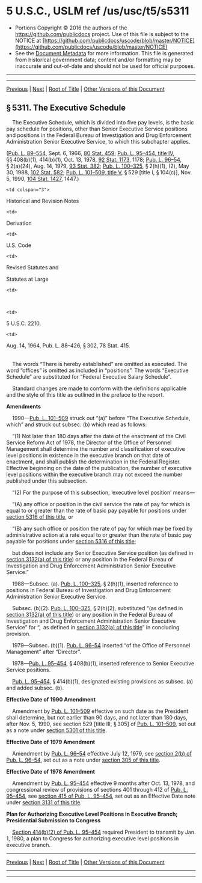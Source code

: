 ---
---

# 5 U.S.C., USLM ref /us/usc/t5/s5311

* Portions Copyright © 2016 the authors of the https://github.com/publicdocs project.
  Use of this file is subject to the NOTICE at [https://github.com/publicdocs/uscode/blob/master/NOTICE](https://github.com/publicdocs/uscode/blob/master/NOTICE)
* See the [Document Metadata](././../../../../../../..//README.md) for more information.
  This file is generated from historical government data; content and/or formatting may be inaccurate and out-of-date and should not be used for official purposes.

----------
----------

[Previous](./../../../../../../..//us/usc/t5/ptIII/sptD/ch53/schII/m__us_usc_t5_ptIII_sptD_ch53_schII.md) | [Next](./../../../../../../..//us/usc/t5/ptIII/sptD/ch53/schII/m__us_usc_t5_s5312.md) | [Root of Title](./../../../../../../../) | [Other Versions of this Document](https://publicdocs.github.io/go/links?ns=uslm&ref=%2Fus%2Fusc%2Ft5%2Fs5311)

## § 5311. The Executive Schedule

    The Executive Schedule, which is divided into five pay levels, is the basic pay schedule for positions, other than Senior Executive Service positions and positions in the Federal Bureau of Investigation and Drug Enforcement Administration Senior Executive Service, to which this subchapter applies.

([Pub. L. 89–554][/us/pl/89/554], Sept. 6, 1966, [80 Stat. 459][/us/stat/80/459]; [Pub. L. 95–454, title IV][/us/pl/95/454/tIV], §§ 408(b)(1), 414(b)(1), Oct. 13, 1978, [92 Stat. 1173][/us/stat/92/1173], 1178; [Pub. L. 96–54][/us/pl/96/54], § 2(a)(24), Aug. 14, 1979, [93 Stat. 382][/us/stat/93/382]; [Pub. L. 100–325][/us/pl/100/325], § 2(h)(1), (2), May 30, 1988, [102 Stat. 582][/us/stat/102/582]; [Pub. L. 101–509, title V][/us/pl/101/509/tV], § 529 \[title I, § 104(c)\], Nov. 5, 1990, [104 Stat. 1427][/us/stat/104/1427], 1447.)

<table>

  <tr>

    <td colspan="3"> 

Historical and Revision Notes  </td>

  </tr>

  <tr>

    <td> 

Derivation  </td>

    <td> 

U.S. Code  </td>

    <td> 

Revised Statutes and

Statutes at Large  </td>

  </tr>

  <tr>

    <td> 

   </td>

    <td> 

5 U.S.C. 2210.  </td>

    <td> 

Aug. 14, 1964, Pub. L. 88–426, § 302, 78 Stat. 415.  </td>

  </tr>

</table>

    The words “There is hereby established” are omitted as executed. The word “offices” is omitted as included in “positions”. The words “Executive Schedule” are substituted for “Federal Executive Salary Schedule”.

    Standard changes are made to conform with the definitions applicable and the style of this title as outlined in the preface to the report.

 __Amendments__ 

    1990—[Pub. L. 101–509][/us/pl/101/509] struck out “(a)” before “The Executive Schedule, which” and struck out subsec. (b) which read as follows:

    “(1) Not later than 180 days after the date of the enactment of the Civil Service Reform Act of 1978, the Director of the Office of Personnel Management shall determine the number and classification of executive level positions in existence in the executive branch on that date of enactment, and shall publish the determination in the Federal Register. Effective beginning on the date of the publication, the number of executive level positions within the executive branch may not exceed the number published under this subsection.

    “(2) For the purpose of this subsection, ‘executive level position’ means—

    “(A) any office or position in the civil service the rate of pay for which is equal to or greater than the rate of basic pay payable for positions under [section 5316 of this title][/us/usc/t5/s5316], or

    “(B) any such office or position the rate of pay for which may be fixed by administrative action at a rate equal to or greater than the rate of basic pay payable for positions under [section 5316 of this title][/us/usc/t5/s5316];

    but does not include any Senior Executive Service position (as defined in [section 3132(a) of this title][/us/usc/t5/s3132/a]) or any position in the Federal Bureau of Investigation and Drug Enforcement Administration Senior Executive Service.”

    1988—Subsec. (a). [Pub. L. 100–325][/us/pl/100/325], § 2(h)(1), inserted reference to positions in Federal Bureau of Investigation and Drug Enforcement Administration Senior Executive Service.

    Subsec. (b)(2). [Pub. L. 100–325][/us/pl/100/325], § 2(h)(2), substituted “(as defined in [section 3132(a) of this title][/us/usc/t5/s3132/a]) or any position in the Federal Bureau of Investigation and Drug Enforcement Administration Senior Executive Service” for “, as defined in [section 3132(a) of this title][/us/usc/t5/s3132/a]” in concluding provision.

    1979—Subsec. (b)(1). [Pub. L. 96–54][/us/pl/96/54] inserted “of the Office of Personnel Management” after “Director”.

    1978—[Pub. L. 95–454][/us/pl/95/454], § 408(b)(1), inserted reference to Senior Executive Service positions.

    [Pub. L. 95–454][/us/pl/95/454], § 414(b)(1), designated existing provisions as subsec. (a) and added subsec. (b).

 __Effective Date of 1990 Amendment__ 

    Amendment by [Pub. L. 101–509][/us/pl/101/509] effective on such date as the President shall determine, but not earlier than 90 days, and not later than 180 days, after Nov. 5, 1990, see section 529 \[title III, § 305\] of [Pub. L. 101–509][/us/pl/101/509], set out as a note under [section 5301 of this title][/us/usc/t5/s5301].

 __Effective Date of 1979 Amendment__ 

    Amendment by [Pub. L. 96–54][/us/pl/96/54] effective July 12, 1979, see [section 2(b) of Pub. L. 96–54][/us/pl/96/54/s2/b], set out as a note under [section 305 of this title][/us/usc/t5/s305].

 __Effective Date of 1978 Amendment__ 

    Amendment by [Pub. L. 95–454][/us/pl/95/454] effective 9 months after Oct. 13, 1978, and congressional review of provisions of sections 401 through 412 of [Pub. L. 95–454][/us/pl/95/454], see [section 415 of Pub. L. 95–454][/us/pl/95/454/s415], set out as an Effective Date note under [section 3131 of this title][/us/usc/t5/s3131].

 __Plan for Authorizing Executive Level Positions in Executive Branch; Presidential Submission to Congress__ 

    [Section 414(b)(2) of Pub. L. 95–454][/us/pl/95/454/s414/b/2] required President to transmit by Jan. 1, 1980, a plan to Congress for authorizing executive level positions in executive branch.

----------

[Previous](./../../../../../../..//us/usc/t5/ptIII/sptD/ch53/schII/m__us_usc_t5_ptIII_sptD_ch53_schII.md) | [Next](./../../../../../../..//us/usc/t5/ptIII/sptD/ch53/schII/m__us_usc_t5_s5312.md) | [Root of Title](./../../../../../../../) | [Other Versions of this Document](https://publicdocs.github.io/go/links?ns=uslm&ref=%2Fus%2Fusc%2Ft5%2Fs5311)

----------
----------

[/us/pl/89/554]: https://publicdocs.github.io/go/links?ns=uslm&ref=%2Fus%2Fpl%2F89%2F554
[/us/stat/80/459]: https://publicdocs.github.io/go/links?ns=uslm&ref=%2Fus%2Fstat%2F80%2F459
[/us/pl/95/454/tIV]: https://publicdocs.github.io/go/links?ns=uslm&ref=%2Fus%2Fpl%2F95%2F454%2FtIV
[/us/stat/92/1173]: https://publicdocs.github.io/go/links?ns=uslm&ref=%2Fus%2Fstat%2F92%2F1173
[/us/pl/96/54]: https://publicdocs.github.io/go/links?ns=uslm&ref=%2Fus%2Fpl%2F96%2F54
[/us/stat/93/382]: https://publicdocs.github.io/go/links?ns=uslm&ref=%2Fus%2Fstat%2F93%2F382
[/us/pl/100/325]: https://publicdocs.github.io/go/links?ns=uslm&ref=%2Fus%2Fpl%2F100%2F325
[/us/stat/102/582]: https://publicdocs.github.io/go/links?ns=uslm&ref=%2Fus%2Fstat%2F102%2F582
[/us/pl/101/509/tV]: https://publicdocs.github.io/go/links?ns=uslm&ref=%2Fus%2Fpl%2F101%2F509%2FtV
[/us/stat/104/1427]: https://publicdocs.github.io/go/links?ns=uslm&ref=%2Fus%2Fstat%2F104%2F1427
[/us/pl/101/509]: https://publicdocs.github.io/go/links?ns=uslm&ref=%2Fus%2Fpl%2F101%2F509
[/us/usc/t5/s5316]: https://publicdocs.github.io/go/links?ns=uslm&ref=%2Fus%2Fusc%2Ft5%2Fs5316
[/us/usc/t5/s5316]: https://publicdocs.github.io/go/links?ns=uslm&ref=%2Fus%2Fusc%2Ft5%2Fs5316
[/us/usc/t5/s3132/a]: https://publicdocs.github.io/go/links?ns=uslm&ref=%2Fus%2Fusc%2Ft5%2Fs3132%2Fa
[/us/pl/100/325]: https://publicdocs.github.io/go/links?ns=uslm&ref=%2Fus%2Fpl%2F100%2F325
[/us/pl/100/325]: https://publicdocs.github.io/go/links?ns=uslm&ref=%2Fus%2Fpl%2F100%2F325
[/us/usc/t5/s3132/a]: https://publicdocs.github.io/go/links?ns=uslm&ref=%2Fus%2Fusc%2Ft5%2Fs3132%2Fa
[/us/usc/t5/s3132/a]: https://publicdocs.github.io/go/links?ns=uslm&ref=%2Fus%2Fusc%2Ft5%2Fs3132%2Fa
[/us/pl/96/54]: https://publicdocs.github.io/go/links?ns=uslm&ref=%2Fus%2Fpl%2F96%2F54
[/us/pl/95/454]: https://publicdocs.github.io/go/links?ns=uslm&ref=%2Fus%2Fpl%2F95%2F454
[/us/pl/95/454]: https://publicdocs.github.io/go/links?ns=uslm&ref=%2Fus%2Fpl%2F95%2F454
[/us/pl/101/509]: https://publicdocs.github.io/go/links?ns=uslm&ref=%2Fus%2Fpl%2F101%2F509
[/us/pl/101/509]: https://publicdocs.github.io/go/links?ns=uslm&ref=%2Fus%2Fpl%2F101%2F509
[/us/usc/t5/s5301]: https://publicdocs.github.io/go/links?ns=uslm&ref=%2Fus%2Fusc%2Ft5%2Fs5301
[/us/pl/96/54]: https://publicdocs.github.io/go/links?ns=uslm&ref=%2Fus%2Fpl%2F96%2F54
[/us/pl/96/54/s2/b]: https://publicdocs.github.io/go/links?ns=uslm&ref=%2Fus%2Fpl%2F96%2F54%2Fs2%2Fb
[/us/usc/t5/s305]: https://publicdocs.github.io/go/links?ns=uslm&ref=%2Fus%2Fusc%2Ft5%2Fs305
[/us/pl/95/454]: https://publicdocs.github.io/go/links?ns=uslm&ref=%2Fus%2Fpl%2F95%2F454
[/us/pl/95/454]: https://publicdocs.github.io/go/links?ns=uslm&ref=%2Fus%2Fpl%2F95%2F454
[/us/pl/95/454/s415]: https://publicdocs.github.io/go/links?ns=uslm&ref=%2Fus%2Fpl%2F95%2F454%2Fs415
[/us/usc/t5/s3131]: https://publicdocs.github.io/go/links?ns=uslm&ref=%2Fus%2Fusc%2Ft5%2Fs3131
[/us/pl/95/454/s414/b/2]: https://publicdocs.github.io/go/links?ns=uslm&ref=%2Fus%2Fpl%2F95%2F454%2Fs414%2Fb%2F2


